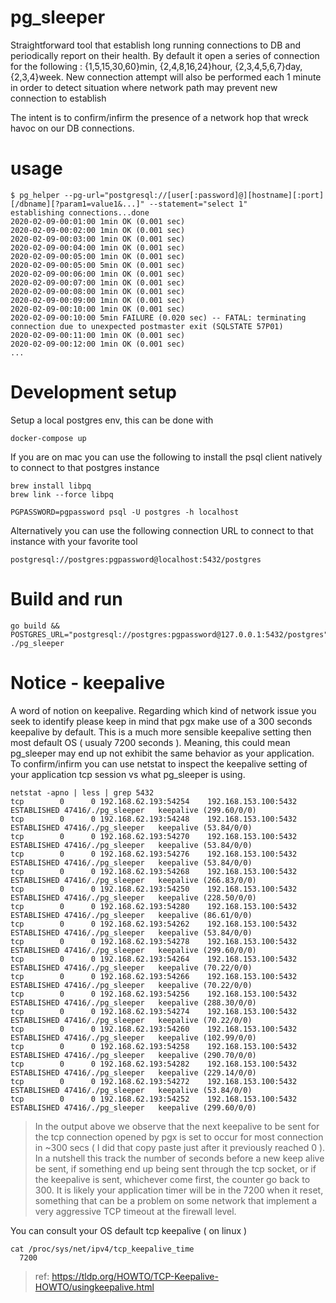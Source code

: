 # pg_sleeper
Straightforward tool that establish long running connections to DB and periodically report on their health.
By default it open a series of connection for the following : {1,5,15,30,60}min, {2,4,8,16,24}hour, {2,3,4,5,6,7}day, {2,3,4}week.
New connection attempt will also be performed each 1 minute in order to detect situation where network path may prevent new
connection to establish

The intent is to confirm/infirm the presence of a network hop that wreck havoc on our DB connections.

# usage

```
$ pg_helper --pg-url="postgresql://[user[:password]@][hostname][:port][/dbname][?param1=value1&...]" --statement="select 1"
establishing connections...done
2020-02-09-00:01:00 1min OK (0.001 sec)
2020-02-09-00:02:00 1min OK (0.001 sec)
2020-02-09-00:03:00 1min OK (0.001 sec)
2020-02-09-00:04:00 1min OK (0.001 sec)
2020-02-09-00:05:00 1min OK (0.001 sec)
2020-02-09-00:05:00 5min OK (0.001 sec)
2020-02-09-00:06:00 1min OK (0.001 sec)
2020-02-09-00:07:00 1min OK (0.001 sec)
2020-02-09-00:08:00 1min OK (0.001 sec)
2020-02-09-00:09:00 1min OK (0.001 sec)
2020-02-09-00:10:00 1min OK (0.001 sec)
2020-02-09-00:10:00 5min FAILURE (0.020 sec) -- FATAL: terminating connection due to unexpected postmaster exit (SQLSTATE 57P01)
2020-02-09-00:11:00 1min OK (0.001 sec)
2020-02-09-00:12:00 1min OK (0.001 sec)
...
```

# Development setup

Setup a local postgres env, this can be done with
```
docker-compose up
```

If you are on mac you can use the following to install the psql client natively to connect to that postgres instance
```
brew install libpq
brew link --force libpq

PGPASSWORD=pgpassword psql -U postgres -h localhost
```

Alternatively you can use the following connection URL to connect to that instance with your favorite tool
```
postgresql://postgres:pgpassword@localhost:5432/postgres
```

# Build and run

```
go build && POSTGRES_URL="postgresql://postgres:pgpassword@127.0.0.1:5432/postgres" ./pg_sleeper
```

# Notice - keepalive

A word of notion on keepalive.  Regarding which kind of network issue you seek to identify please keep in mind that pgx
make use of a 300 seconds keepalive by default.  This is a much more sensible keepalive setting
then most default OS ( usualy 7200 seconds ).  Meaning, this could mean pg_sleeper may end up not exhibit the same behavior as your
application.  To confirm/infirm you can use netstat to inspect the keepalive setting of your application tcp session vs what pg_sleeper is using.

```
netstat -apno | less | grep 5432
tcp        0      0 192.168.62.193:54254    192.168.153.100:5432    ESTABLISHED 47416/./pg_sleeper   keepalive (299.60/0/0)
tcp        0      0 192.168.62.193:54248    192.168.153.100:5432    ESTABLISHED 47416/./pg_sleeper   keepalive (53.84/0/0)
tcp        0      0 192.168.62.193:54270    192.168.153.100:5432    ESTABLISHED 47416/./pg_sleeper   keepalive (53.84/0/0)
tcp        0      0 192.168.62.193:54276    192.168.153.100:5432    ESTABLISHED 47416/./pg_sleeper   keepalive (53.84/0/0)
tcp        0      0 192.168.62.193:54268    192.168.153.100:5432    ESTABLISHED 47416/./pg_sleeper   keepalive (266.83/0/0)
tcp        0      0 192.168.62.193:54250    192.168.153.100:5432    ESTABLISHED 47416/./pg_sleeper   keepalive (228.50/0/0)
tcp        0      0 192.168.62.193:54280    192.168.153.100:5432    ESTABLISHED 47416/./pg_sleeper   keepalive (86.61/0/0)
tcp        0      0 192.168.62.193:54262    192.168.153.100:5432    ESTABLISHED 47416/./pg_sleeper   keepalive (53.84/0/0)
tcp        0      0 192.168.62.193:54278    192.168.153.100:5432    ESTABLISHED 47416/./pg_sleeper   keepalive (299.60/0/0)
tcp        0      0 192.168.62.193:54264    192.168.153.100:5432    ESTABLISHED 47416/./pg_sleeper   keepalive (70.22/0/0)
tcp        0      0 192.168.62.193:54266    192.168.153.100:5432    ESTABLISHED 47416/./pg_sleeper   keepalive (70.22/0/0)
tcp        0      0 192.168.62.193:54256    192.168.153.100:5432    ESTABLISHED 47416/./pg_sleeper   keepalive (288.30/0/0)
tcp        0      0 192.168.62.193:54274    192.168.153.100:5432    ESTABLISHED 47416/./pg_sleeper   keepalive (70.22/0/0)
tcp        0      0 192.168.62.193:54260    192.168.153.100:5432    ESTABLISHED 47416/./pg_sleeper   keepalive (102.99/0/0)
tcp        0      0 192.168.62.193:54258    192.168.153.100:5432    ESTABLISHED 47416/./pg_sleeper   keepalive (290.70/0/0)
tcp        0      0 192.168.62.193:54282    192.168.153.100:5432    ESTABLISHED 47416/./pg_sleeper   keepalive (229.14/0/0)
tcp        0      0 192.168.62.193:54272    192.168.153.100:5432    ESTABLISHED 47416/./pg_sleeper   keepalive (53.84/0/0)
tcp        0      0 192.168.62.193:54252    192.168.153.100:5432    ESTABLISHED 47416/./pg_sleeper   keepalive (299.60/0/0)
```
> In the output above we observe that the next keepalive to be sent for the tcp connection opened by pgx is set to occur for most connection in ~300 secs
> ( I did that copy paste just after it previously reached 0 ).  In a nutshell this track the number of seconds before a new keep alive be sent, if something
> end up being sent through the tcp socket, or if the keepalive is sent, whichever come first, the counter go back to 300.  It is likely your application timer
> will be in the 7200 when it reset, something that can be a problem on some network that implement a very aggressive TCP timeout at the firewall level.

You can consult your OS default tcp keepalive ( on linux )

```
cat /proc/sys/net/ipv4/tcp_keepalive_time
  7200
```

> ref:  https://tldp.org/HOWTO/TCP-Keepalive-HOWTO/usingkeepalive.html